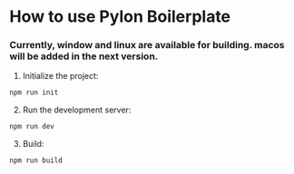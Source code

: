 # How to use Pylon Boilerplate

### Currently, window and linux are available for building. macos will be added in the next version.

1. Initialize the project:

```bash
npm run init
```

2. Run the development server:

```bash
npm run dev
```

3. Build:

```bash
npm run build
```
